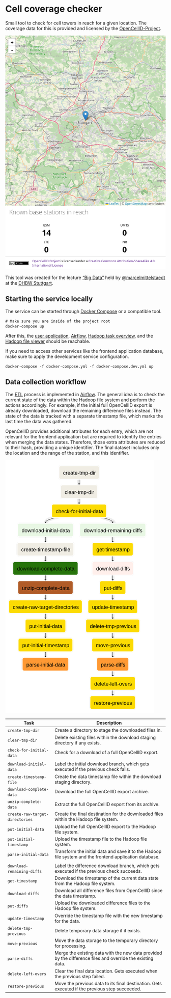 # Cell coverage checker

Small tool to check for cell towers in reach for a given location.
The coverage data for this is provided and licensed by the [OpenCellID-Project](https://opencellid.org/).

![Screenshot of the end user frontend](frontend.png)

This tool was created for the lecture [“Big Data”](https://github.com/marcelmittelstaedt/BigData) held
by [@marcelmittelstaedt](https://github.com/marcelmittelstaedt) at the [DHBW Stuttgart](https://dhbw-stuttgart.de/).

## Starting the service locally

The service can be started through [Docker Compose](https://docs.docker.com/compose/) or a compatible tool.

```shell
# Make sure you are inside of the project root
docker-compose up
```

After this, the [user application](http://localhost:5000), [Airflow](http://localhost:5000/airflow/),
[Hadoop task overview](http://localhost:8088), and the
[Hadoop file viewer](http://localhost:9870/explorer.html) should be reachable.

If you need to access other services like the frontend application database, make sure to apply the development service
configuration.

```shell
docker-compose -f docker-compose.yml -f docker-compose.dev.yml up
```

## Data collection workflow

The [ETL](https://en.wikipedia.org/wiki/Extract%2C_transform%2C_load) process is implemented in
[Airflow](https://airflow.apache.org/).
The general idea is to check the current state of the data within the Hadoop file system and perform the actions
accordingly.
For example, if the initial full OpenCellID export is already downloaded, download the remaining difference files
instead.
The state of the data is tracked with a separate timestamp file, which marks the last time the data was gathered.

OpenCellID provides additional attributes for each entry, which are not relevant for the frontend application but are
required to identify the entries when merging the data states.
Therefore, those extra attributes are reduced to their hash, providing a unique identifier.
The final dataset includes only the location and the range of the station, and this identifier.

![Graph of the tasks performed by the workflows](dag-tasks.png)

| Task                            | Description                                                                                                |
|---------------------------------|------------------------------------------------------------------------------------------------------------|
| `create-tmp-dir`                | Create a directory to stage the downloaded files in.                                                       |
| `clear-tmp-dir`                 | Delete existing files within the download staging directory if any exists.                                 |
| `check-for-initial-data`        | Check for a download of a full OpenCellID export.                                                          |
|                                 |                                                                                                            |
| `download-initial-data`         | Label the initial download branch, which gets executed if the previous check fails.                        |
| `create-timestamp-file`         | Create the data timestamp file within the download staging directory.                                      |
| `download-complete-data`        | Download the full OpenCellID export archive.                                                               |
| `unzip-complete-data`           | Extract the full OpenCellID export from its archive.                                                       |
| `create-raw-target-directories` | Create the final destination for the downloaded files within the Hadoop file system.                       |
| `put-initial-data`              | Upload the full OpenCellID export to the Hadoop file system.                                               |
| `put-initial-timestamp`         | Upload the timestamp file to the Hadoop file system.                                                       |
| `parse-initial-data`            | Transform the initial data and save it to the Hadoop file system and the frontend application database.    |
|                                 |                                                                                                            |
| `download-remaining-diffs`      | Label the difference download branch, which gets executed if the previous check succeeds.                  |
| `get-timestamp`                 | Download the timestamp of the current data state from the Hadoop file system.                              |
| `download-diffs`                | Download all difference files from OpenCellID since the data timestamp.                                    |
| `put-diffs`                     | Upload the downloaded difference files to the Hadoop file system.                                          |
| `update-timestamp`              | Override the timestamp file with the new timestamp for the data.                                           |
| `delete-tmp-previous`           | Delete temporary data storage if it exists.                                                                |
| `move-previous`                 | Move the data storage to the temporary directory for processing.                                           |
| `parse-diffs`                   | Merge the existing data with the new data provided by the difference files and override the existing data. |
| `delete-left-overs`             | Clear the final data location. Gets executed when the previous step failed.                                |
| `restore-previous`              | Move the previous data to its final destination. Gets executed if the previous step succeeded.             |